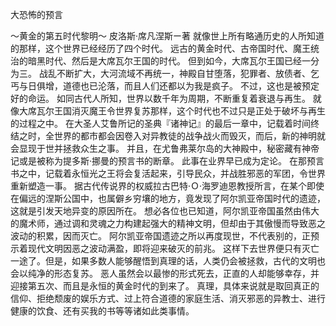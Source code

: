大恐怖的预言

～黄金的第五时代黎明～
皮洛斯·席凡涅斯ー著
就像世上所有略通历史的人所知道的那样，这个世界已经经历了四个时代。
远古的黄金时代、古帝国时代、魔王统治的暗黑时代、然后是大席瓦尔王国的时代。
但到如今，大席瓦尔王国已经一分为三。
战乱不断扩大，大河流域不再统一，神殿自甘堕落，犯罪者、放债者、乞丐与日俱增，道德也已沦落，而且人们还都以为我是疯子。
不过，这也是被预定好的命运。
如同古代人所知，世界以数千年为周期，不断重复着衰退与再生。
就像大席瓦尔王国消灭魔王令世界复苏那样，这个时代也不过只是正处于破坏与再生的过程之中。
在大圣人艾鲁所记的圣典『诸神记』的最后一章中，记载着时间终结之时，全世界的都市都会因卷入对异教徒的战争战火而毁灭，而后，新的神明就会显现于世并拯救众生之事。
并且，在尤鲁弗莱尔岛的大神殿中，秘密藏有神帝记或是被称为提多斯·挪曼的预言书的断章。
此事在业界早已成为定论。
在那预言书之中，记载着永恒光之王将会复活起来，引导民众，并战胜邪恶的军团，令世界重新塑造一事。
据古代传说界的权威拉古巴特·Ｏ·海罗迪恩教授所言，在某个即使在偏远的涅斯公国中，也属僻乡穷壤的地方，竟发现了阿尔凯亚帝国时代的遗迹，这就是引发天地异变的原因所在。
想必各位也已知道，阿尔凯亚帝国虽然由伟大的魔术师，通过调和灵魂之力构建起强大的精神文明，但却由于其傲慢而导致恶之波动的积累，因而灭亡。
阿尔凯亚帝国遗迹之所以再度现世，不代表别的，正预示着现代文明因恶之波动满盈，即将迎来破灭的前兆。
这样下去世界便只有灭亡一途了。但是，如果多数人能够醒悟到真理的话，人类仍会被拯救，古代的文明也会以纯净的形态复苏。
恶人虽然会以最惨的形式死去，正直的人却能够幸存，并迎接第五次、而且是永恒的黄金时代的到来了。
真理，具体来说就是取回真正的信仰、拒绝颓废的娱乐方式、过上符合道德的家庭生活、消灭邪恶的异教士、进行健康的饮食、还有买我的书等等诸如此类事情。